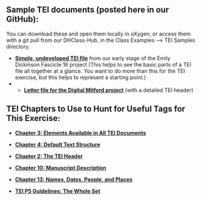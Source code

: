 ## Sample TEI documents (posted here in our GitHub): 
You can download these and open them locally in oXygen, or access them with a git pull from our DHClass-Hub, in the Class Examples --> TEI Samples directory.

* [**Simple, undeveloped TEI file**](https://raw.githubusercontent.com/ebeshero/DHClass-Hub/master/Class-Examples/TEI_Samples/1601variant.xml) from our early stage of the Emily Dickinson Fascicle 16 project (This helps to see the basic parts of a TEI file all together at a glance. You want to do more than this for the TEI exercise, but this helps to represent a starting point.)
* * [**Letter file for the Digital Mitford project**](https://raw.githubusercontent.com/ebeshero/DHClass-Hub/master/Class-Examples/TEI_Samples/1818-01-12_WElford.xml) (with a detailed TEI header)

## TEI Chapters to Use to Hunt for Useful Tags for This Exercise:

* [**Chapter 3: Elements Available in All TEI Documents**](http://www.tei-c.org/release/doc/tei-p5-doc/en/html/CO.html#CONAen/html/) 

* [**Chapter 4: Default Text Structure**](http://www.tei-c.org/release/doc/tei-p5-doc/en/html/DS.html)

* [**Chapter 2: The TEI Header**](http://www.tei-c.org/release/doc/tei-p5-doc/en/html/HD.html)

* [**Chapter 10: Manuscript Description**](http://www.tei-c.org/release/doc/tei-p5-doc/en/html/MS.html)

* [**Chapter 13: Names, Dates, People, and Places**](http://www.tei-c.org/release/doc/tei-p5-doc/en/html/ND.html)

* [**TEI P5 Guidelines: The Whole Set**](http://www.tei-c.org/release/doc/tei-p5-doc/en/html/index.html)

